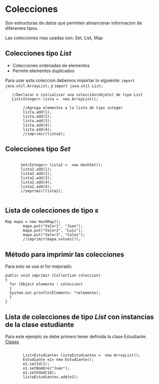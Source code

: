 # Colecciones
Son estructuras de datos que permiten almancenar informacion de diferentes tipos.

Las colecciones mas usadas son: Set, List, Map

## Colecciones tipo *List*
- Colecciones ordenadas de elementos 
- Permite elementos duplicados

Para usar esta coleccion debemos importar lo siguiente: `import java.util.ArrayList;` y `import java.util.List;`
~~~~
   //Declarar e inicializar una colección(objeto) de tipo List
   List<Integer> lista =  new ArrayList();
 
        //Agrega elementos a la lista de tipo integer
        lista.add(1);
        lista.add(2);
        lista.add(3);
        lista.add(4);
        lista.add(4);
        //imprimir(lista2);  
 ~~~~
## Colecciones tipo *Set* 
 ~~~~
            
        Set<Integer> lista2 =  new HashSet();
        lista2.add(1);
        lista2.add(2);
        lista2.add(3);
        lista2.add(4);
        lista2.add(4);
        //imprimir(lista2);        
        
~~~~
## Lista de colecciones de tipo *s*
~~~~
Map mapa = new HashMap();
        mapa.put("Valor1", "Juan");
        mapa.put("Valor2", "Luis");
        mapa.put("Valor3", "Calos");
        //imprimir(mapa.values());
~~~~
## Método para imprimir las colecciones

Para esto se usa el for mejorado.
~~~~
public void imprimir (Collection coleccion)
{
  for (Object elemento : coleccion)
  {
  System.out.println(Elemento: "+elemento);
  }
}
~~~~

## Lista de colecciones de tipo *List* con instancias de la clase estudiante
[blog]: http://limni.net/blog/
Para este ejemplo se debe primero tener definida la clase Estudiante. [Clases](./TeoriaClases.md)
~~~~

        List<Estudiante> listaEstudiantes =  new ArrayList();
        Estudiante e1= new Estudiante();
        e1.setId(1);
        e1.setNombre("Juan");
        e1.setEdad(18);
        listaEstudiantes.add(e1);
~~~~





